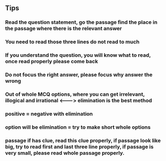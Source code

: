 ## Tips

### Read the question statement, go the passage find the place in the passage where there is the relevant answer

### You need to read those three lines do not read to much 

### If you understand the question, you will know what to read, once read properly please come back

### Do not focus the right answer, please focus why answer the wrong

### Out of whole MCQ options, where you can get irrelevant, illogical and irrational <---> elimination is the best method

### positive = negative with elimination 

### option will be elimination = try to make short whole options

### passage if has clue, read this clue properly, if passage look like big, try to read first and last three line properly, if passage is very small, please read whole passage properly.

